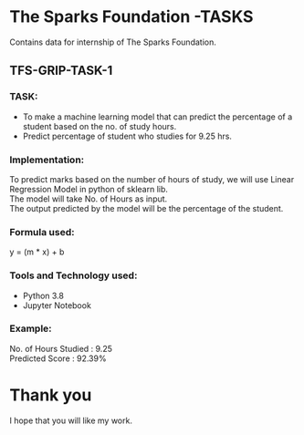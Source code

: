 # The Sparks Foundation -TASKS
Contains data for internship of The Sparks Foundation.

## TFS-GRIP-TASK-1

### TASK:
- To make a machine learning model that can predict the percentage of a student based on the no. of study hours.
- Predict percentage of student who studies for 9.25 hrs.

### Implementation: 
To predict marks based on the number of hours of study, we will use Linear Regression Model in python of sklearn lib.
<br/> The model will take No. of Hours as input.
<br/> The output predicted by the model will be the percentage of the student.

### Formula used: 
y = (m * x) + b

### Tools and Technology used:
- Python 3.8
- Jupyter Notebook

### Example: 
No. of Hours Studied : 9.25
<br/> Predicted Score      : 92.39%

# Thank you 
I hope that you will like my work.

